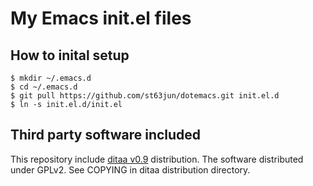 # My Emacs init.el files

## How to inital setup
    $ mkdir ~/.emacs.d
    $ cd ~/.emacs.d
    $ git pull https://github.com/st63jun/dotemacs.git init.el.d
    $ ln -s init.el.d/init.el

## Third party software included
This repository include [ditaa v0.9](http://ditaa.sourceforge.net/) distribution. The software distributed under GPLv2. See COPYING in ditaa distribution directory.
